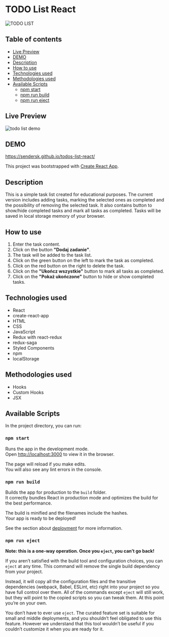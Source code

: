 # TODO List React

![TODO LIST](https://user-images.githubusercontent.com/55362061/91884614-a36fb000-ec86-11ea-9051-6f9d8f65c4fe.png)

## Table of contents

- [Live Preview](#live-preview)
- [DEMO](#demo)
- [Description](#description)
- [How to use](#how-to-use) 
- [Technologies used](#technologies-used)
- [Methodologies used](#methodologies-used)
- [Available Scripts](#available-scripts)
    - [npm start](#npm-start)
    - [npm run build](#npm-run-build)
    - [npm run eject](#npm-run-eject)

## Live Preview

![todo list demo](https://user-images.githubusercontent.com/55362061/93495003-f182e580-f90d-11ea-81b4-a221809dcf25.gif)

## DEMO

 https://sendersk.github.io/todos-list-react/

 This project was bootstrapped with [Create React App](https://github.com/facebook/create-react-app).

## Description

This is a simple task list created for educational purposes. The current version includes adding tasks, marking the selected ones as completed and the possibility of removing the selected task. It also contains button to show/hide completed tasks and mark all tasks as completed. Tasks will be saved in local storage memory of your browser.

## How to use

1. Enter the task content.
2. Click on the button **"Dodaj zadanie"**.
3. The task will be added to the task list.
4. Click on the green button on the left to mark the task as completed.
5. Click on the red button on the right to delete the task. 
6. Click on the **"Ukończ wszystkie"** button to mark all tasks as completed.
7. Click on the **"Pokaż ukończone"** button to hide or show completed tasks.

## Technologies used 

- React
- create-react-app
- HTML
- CSS
- JavaScript
- Redux with react-redux
- redux-saga
- Styled Components
- npm
- localStorage

## Methodologies used

- Hooks
- Custom Hooks
- JSX

## Available Scripts

In the project directory, you can run:

### `npm start`

Runs the app in the development mode.<br />
Open [http://localhost:3000](http://localhost:3000) to view it in the browser.

The page will reload if you make edits.<br />
You will also see any lint errors in the console.

### `npm run build`

Builds the app for production to the `build` folder.<br />
It correctly bundles React in production mode and optimizes the build for the best performance.

The build is minified and the filenames include the hashes.<br />
Your app is ready to be deployed!

See the section about [deployment](https://facebook.github.io/create-react-app/docs/deployment) for more information.

### `npm run eject`

**Note: this is a one-way operation. Once you `eject`, you can’t go back!**

If you aren’t satisfied with the build tool and configuration choices, you can `eject` at any time. This command will remove the single build dependency from your project.

Instead, it will copy all the configuration files and the transitive dependencies (webpack, Babel, ESLint, etc) right into your project so you have full control over them. All of the commands except `eject` will still work, but they will point to the copied scripts so you can tweak them. At this point you’re on your own.

You don’t have to ever use `eject`. The curated feature set is suitable for small and middle deployments, and you shouldn’t feel obligated to use this feature. However we understand that this tool wouldn’t be useful if you couldn’t customize it when you are ready for it.
